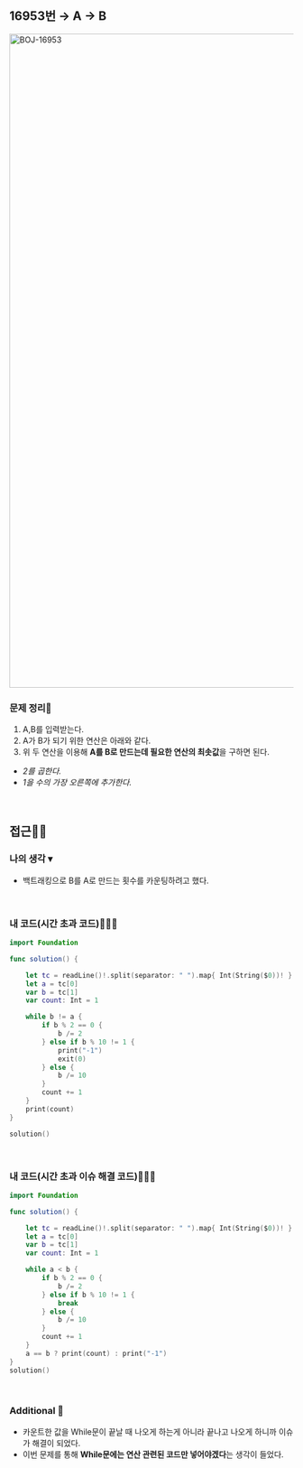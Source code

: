 ## 16953번 → A → B
<img width="1159" alt="BOJ-16953" src="https://user-images.githubusercontent.com/64394744/161993117-d0cc5d0e-09b6-42af-aea6-21b35378c994.png">


### 문제 정리📝
1. A,B를 입력받는다.
2. A가 B가 되기 위한 연산은 아래와 같다.
3. 위 두 연산을 이용해 **A를 B로 만드는데 필요한 연산의 최솟값**을 구하면 된다.
 - *2를 곱한다.*
 - *1을 수의 가장 오른쪽에 추가한다.*
</br>

## 접근🚶🏻
### 나의 생각 ▾
* 백트래킹으로 B를 A로 만드는 횟수를 카운팅하려고 했다.
</br>


### 내 코드(시간 초과 코드)👨🏻‍💻
```swift
import Foundation

func solution() {

    let tc = readLine()!.split(separator: " ").map{ Int(String($0))! }
    let a = tc[0]
    var b = tc[1]
    var count: Int = 1

    while b != a {
        if b % 2 == 0 {
            b /= 2
        } else if b % 10 != 1 {
            print("-1")
            exit(0)
        } else {
            b /= 10
        }
        count += 1
    }
    print(count)
}

solution()
```
</br>

### 내 코드(시간 초과 이슈 해결 코드)👨🏻‍💻
```swift
import Foundation

func solution() {

    let tc = readLine()!.split(separator: " ").map{ Int(String($0))! }
    let a = tc[0]
    var b = tc[1]
    var count: Int = 1

    while a < b {
        if b % 2 == 0 {
            b /= 2
        } else if b % 10 != 1 {
            break
        } else {
            b /= 10
        }
        count += 1
    }
    a == b ? print(count) : print("-1")
}
solution()
```
</br>


### Additional 📂

 - 카운트한 값을 While문이 끝날 때 나오게 하는게 아니라 끝나고 나오게 하니까 이슈가 해결이 되었다.
 - 이번 문제를 통해 **While문에는 연산 관련된 코드만 넣어야겠다**는 생각이 들었다.
